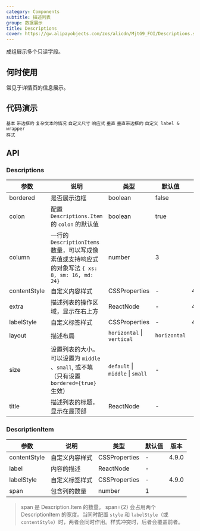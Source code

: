 ```yaml
---
category: Components
subtitle: 描述列表
group: 数据展示
title: Descriptions
cover: https://gw.alipayobjects.com/zos/alicdn/MjtG9_FOI/Descriptions.svg
---
```


成组展示多个只读字段。

## 何时使用

常见于详情页的信息展示。

## 代码演示

<!-- prettier-ignore -->
<code src="./demo/basic.tsx">基本</code>
<code src="./demo/border.tsx">带边框的</code>
<code src="./demo/text.tsx" debug>复杂文本的情况</code>
<code src="./demo/size.tsx">自定义尺寸</code>
<code src="./demo/responsive.tsx">响应式</code>
<code src="./demo/vertical.tsx">垂直</code>
<code src="./demo/vertical-border.tsx">垂直带边框的</code>
<code src="./demo/style.tsx" debug>自定义 label & wrapper 样式</code>

## API

### Descriptions

| 参数 | 说明 | 类型 | 默认值 | 版本 |
| --- | --- | --- | --- | --- |
| bordered | 是否展示边框 | boolean | false |  |
| colon | 配置 `Descriptions.Item` 的 `colon` 的默认值 | boolean | true |  |
| column | 一行的 `DescriptionItems` 数量，可以写成像素值或支持响应式的对象写法 `{ xs: 8, sm: 16, md: 24}` | number | 3 |  |
| contentStyle | 自定义内容样式 | CSSProperties | - | 4.10.0 |
| extra | 描述列表的操作区域，显示在右上方 | ReactNode | - | 4.5.0 |
| labelStyle | 自定义标签样式 | CSSProperties | - | 4.10.0 |
| layout | 描述布局 | `horizontal` \| `vertical` | `horizontal` |  |
| size | 设置列表的大小。可以设置为 `middle` 、`small`, 或不填（只有设置 `bordered={true}` 生效） | `default` \| `middle` \| `small` | - |  |
| title | 描述列表的标题，显示在最顶部 | ReactNode | - |  |

### DescriptionItem

| 参数         | 说明           | 类型          | 默认值 | 版本  |
| ------------ | -------------- | ------------- | ------ | ----- |
| contentStyle | 自定义内容样式 | CSSProperties | -      | 4.9.0 |
| label        | 内容的描述     | ReactNode     | -      |       |
| labelStyle   | 自定义标签样式 | CSSProperties | -      | 4.9.0 |
| span         | 包含列的数量   | number        | 1      |       |

> span 是 Description.Item 的数量。 span={2} 会占用两个 DescriptionItem 的宽度。当同时配置 `style` 和 `labelStyle`（或 `contentStyle`）时，两者会同时作用。样式冲突时，后者会覆盖前者。
